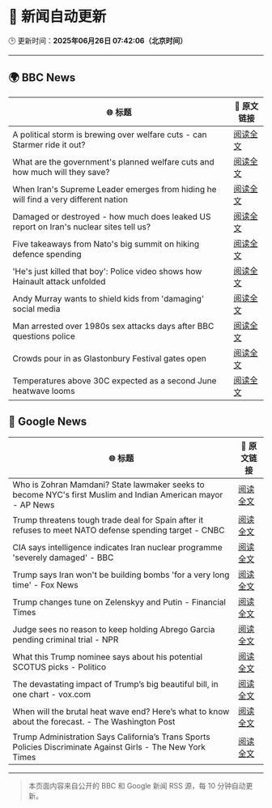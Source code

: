 # 🧠 新闻自动更新

🕒 更新时间：**2025年06月26日 07:42:06（北京时间）**

---

## 🌍 BBC News

| 🌐 标题 | 🔗 原文链接 |
|--------|-------------|
| A political storm is brewing over welfare cuts - can Starmer ride it out? | [阅读全文](https://www.bbc.com/news/articles/cn0z45d641do) |
| What are the government's planned welfare cuts and how much will they save? | [阅读全文](https://www.bbc.com/news/articles/cdjxygjrk9ro) |
| When Iran's Supreme Leader emerges from hiding he will find a very different nation | [阅读全文](https://www.bbc.com/news/articles/c0j4g1ll8yqo) |
| Damaged or destroyed - how much does leaked US report on Iran's nuclear sites tell us? | [阅读全文](https://www.bbc.com/news/articles/cy7nxgzlpllo) |
| Five takeaways from Nato's big summit on hiking defence spending | [阅读全文](https://www.bbc.com/news/articles/cvg8pd2y80go) |
| 'He's just killed that boy': Police video shows how Hainault attack unfolded | [阅读全文](https://www.bbc.com/news/articles/clyx0xkjmmgo) |
| Andy Murray wants to shield kids from 'damaging' social media | [阅读全文](https://www.bbc.com/sport/tennis/articles/cpqn22erd10o) |
| Man arrested over 1980s sex attacks days after BBC questions police | [阅读全文](https://www.bbc.com/news/articles/cpqnly2x8qno) |
| Crowds pour in as Glastonbury Festival gates open | [阅读全文](https://www.bbc.com/news/articles/c23g4vd7p99o) |
| Temperatures above 30C expected as a second June heatwave looms | [阅读全文](https://www.bbc.com/weather/articles/cx2g8vw8v0jo) |

## 📰 Google News

| 🌐 标题 | 🔗 原文链接 |
|--------|-------------|
| Who is Zohran Mamdani? State lawmaker seeks to become NYC's first Muslim and Indian American mayor - AP News | [阅读全文](https://news.google.com/rss/articles/CBMiqAFBVV95cUxQVFR4VEh4dUtaa1JtZWpPT01wcWVncFlhSk1RY2MwYTJ4VkZnaHJhVU50UERYTG85TTZHVUJGOXNJT3FkbDZXZ1JaWWE0WEh4amR1dzhRUEthTUpMa284RXBnamJkeXVJQWF4SlFsdE5kcEwwbmZaSkZ0c08yQ0p3cFRlN1ZRdEJvTi1RTWJqQ2ZWTnJDMFc4Y19MSWRxVERYS2xZWjU4bmQ?oc=5) |
| Trump threatens tough trade deal for Spain after it refuses to meet NATO defense spending target - CNBC | [阅读全文](https://news.google.com/rss/articles/CBMipgFBVV95cUxNOGVnXzVIZk5fZzdudDdZaUFTcXR2Z1d1NjNIUm9OX3BycHY3R3RWa0lFSzllOHdVN2F4MXcxd0gzRExTaTVZQWFSRXE3R1hmMDVKTnVKdzB2cXMxUktHM3Y4NjNWZG11aWdzU2dyLThDbjhQOHdlZjVZU081NlBiN1VWcGpLR2xkbjRMeWtSYUJBNEZEWS1jemF1TEYzZ3U1enJJRGpn0gGrAUFVX3lxTE1YZXhKMHYxYXd6ZGhRbk9zdWdUdF9QNXNhUTdqdE5tWmxIWlM5cXF4QjZvZzhWSFNpVzQ2LUg4cGZ5Y1k1a1FwajZkRDJZek5DV3ZheFprVTFxX3g4TlFPa20xX1dkeHYyOC1wdmhKdkdHamxmTE5nYmJXYTBMbkVVS3JldHFDV2tWMEpJYkQxcVVVdGx3amc3YS1kY1ZaN1E3RW9jTkFMS2dEbw?oc=5) |
| CIA says intelligence indicates Iran nuclear programme 'severely damaged' - BBC | [阅读全文](https://news.google.com/rss/articles/CBMiVEFVX3lxTE85UkhMb2ZYUlhqZkoxRGlCcVBNaU5VbmxuLXZ4Slk0RGpGSUZzOHRGcjlza05fVUwyYW9EdFIxME5LbHNhYUFpUEp5a2RaeHZxOFh6Rw?oc=5) |
| Trump says Iran won't be building bombs 'for a very long time' - Fox News | [阅读全文](https://news.google.com/rss/articles/CBMidkFVX3lxTFBralFUWFFqWEhoS3BuSHNOc09EVEtnRG03bXNPd1ZTSHpPZERPZ1A3SUdHYVdFVXVPa3JFU2J2QjhreGItRnRFSTBVZVdVcHNiTjJOMXdrUzY2bFBmMXAxdngzSHNkVVZyeXFMekpGYmVOcEJ2SnfSAXtBVV95cUxQcDNWeWhwMjFZQnp4cDFwNW5SZXVBVUQydTZlWG5HNVpxUV9OSVM2X0FObUZoZGJsY0c0Q2hNY3RFWVRfTHk3V1lvaDRJOWtGXzBzelZYUHl1ZDRXNjBrX2FDdURWa0dtY29Lb3dLUktqTnJ2MEctOUk0NVk?oc=5) |
| Trump changes tune on Zelenskyy and Putin - Financial Times | [阅读全文](https://news.google.com/rss/articles/CBMicEFVX3lxTFB6X3hGbktTWDFwSEFRQXBSMlc1WTJaU2hReEw3UDNpR01IVTh4R1NTT2RNcExUMUIzSXFORlhOemU1cDBPbVBjQ0tMODFNcW5nT0hHdmVEMWVyRm9aWFNTTmdTd2JIQ1Fmdl9oRTFUSDk?oc=5) |
| Judge sees no reason to keep holding Abrego Garcia pending criminal trial - NPR | [阅读全文](https://news.google.com/rss/articles/CBMigwFBVV95cUxObnRNM2RzWllNTjFaWFVXOW1vdU85M1lwS240cGl3VWFIM1pyX0tnaWRRNlo2anJuQ1pJangxQW5saFR3dkJJUi1NeHJnUV9ReXc3MUhuSEk1cFJPUFZGc1hMbDRqMzZxZHh1eDVCeXJkR2VGeG1TZ2JnTWhUdWRwU3AyRQ?oc=5) |
| What this Trump nominee says about his potential SCOTUS picks - Politico | [阅读全文](https://news.google.com/rss/articles/CBMihgFBVV95cUxQQnZ1NERyMlhoQUJvR2MtdzR0S2RfX0U4cklSTFJBcnhaRDc2Y253Z2xhc2tqUUVvSUpUOTNUQWNKSlJ2RHRBeHNnbGlWc2dvUGkwTG9HU2ZyaWNtM2dZSnZTZ3dYQ3YyV0t1RWJkZW9fY2VyYUZvTjlJeFdMRGh2S0JkRnZqQQ?oc=5) |
| The devastating impact of Trump’s big beautiful bill, in one chart - vox.com | [阅读全文](https://news.google.com/rss/articles/CBMijAFBVV95cUxPdFo1c1dQUzZuRWhJWWxFUG1aSUFUUEI0WE1UYUhja2J0TDhGYlFKOHc2U3llQWRyQ0VNSHBTSy1aMFUzVXVfOHBNNXRZcEZJTGFFZDJraTJtNFNDdE13OXRYVjhkdFVHTlFiTElNOVMzNXhrejFORTVReXl3WmhrR1RlRGRMOFhCdjJESw?oc=5) |
| When will the brutal heat wave end? Here’s what to know about the forecast. - The Washington Post | [阅读全文](https://news.google.com/rss/articles/CBMiiwFBVV95cUxQYWIwSVRYSmFSWFJvZWUwN0NLaGQ4R0NhOGVDVURFQ3pXYWczV2JRb2hIcHJTd2M2U1BQZGp2aDZoNENTRlJNbTYtaFlzVWttQi1sb1lBZHBHOHhiZFJ0c0JqY3VzblRZelhaVlBhSERQUE9ndU5jZTl2Ny1HXzU3SjRvZG9EUC1vRmRj?oc=5) |
| Trump Administration Says California’s Trans Sports Policies Discriminate Against Girls - The New York Times | [阅读全文](https://news.google.com/rss/articles/CBMif0FVX3lxTFBsOEJYWUxFZUw1YXU1Mmk5SmtzelRub2JVY2dEVlBpQ01VSnc4MENqQ3Y3TFNwTjZJSUNDcS1FTWYxRkRSSTZ4b3BDQXNnLTdDeTgzbFZGWnN6XzVFRFVWMzY3R1pldE9VMnNLODF5QzgtbFNObWZUTGYyWjNmNzg?oc=5) |

---
> 本页面内容来自公开的 BBC 和 Google 新闻 RSS 源，每 10 分钟自动更新。